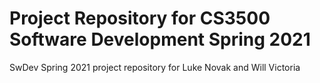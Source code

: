 # Project Repository for CS3500 Software Development Spring 2021
SwDev Spring 2021 project repository for Luke Novak and Will Victoria
